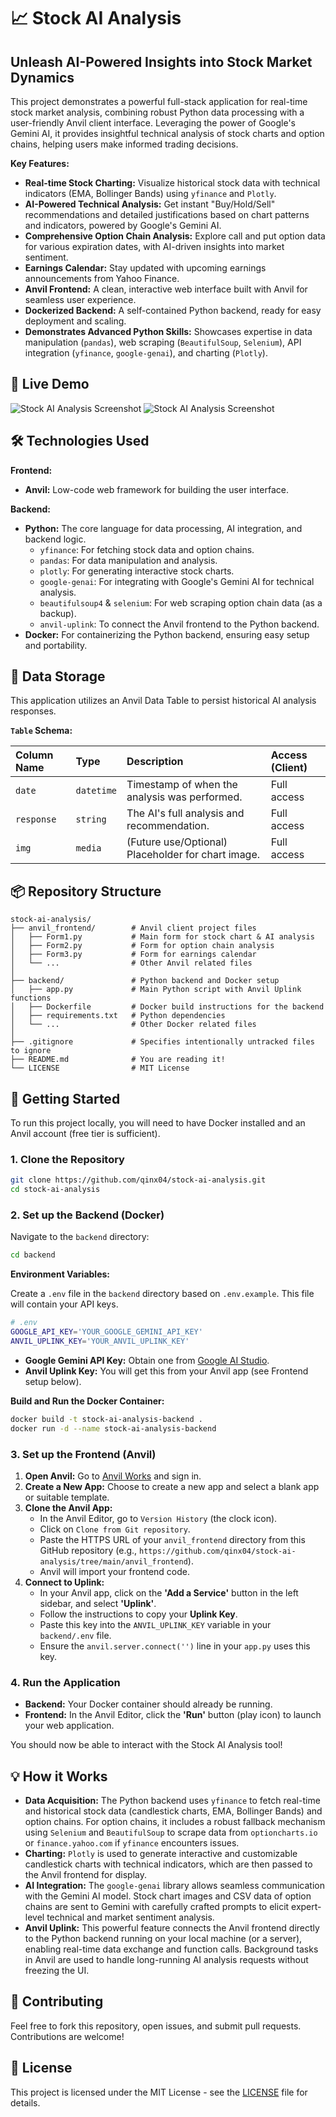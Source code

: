 # 📈 Stock AI Analysis

## Unleash AI-Powered Insights into Stock Market Dynamics

This project demonstrates a powerful full-stack application for real-time stock market analysis, combining robust Python data processing with a user-friendly Anvil client interface. Leveraging the power of Google's Gemini AI, it provides insightful technical analysis of stock charts and option chains, helping users make informed trading decisions.

**Key Features:**

  * **Real-time Stock Charting:** Visualize historical stock data with technical indicators (EMA, Bollinger Bands) using `yfinance` and `Plotly`.
  * **AI-Powered Technical Analysis:** Get instant "Buy/Hold/Sell" recommendations and detailed justifications based on chart patterns and indicators, powered by Google's Gemini AI.
  * **Comprehensive Option Chain Analysis:** Explore call and put option data for various expiration dates, with AI-driven insights into market sentiment.
  * **Earnings Calendar:** Stay updated with upcoming earnings announcements from Yahoo Finance.
  * **Anvil Frontend:** A clean, interactive web interface built with Anvil for seamless user experience.
  * **Dockerized Backend:** A self-contained Python backend, ready for easy deployment and scaling.
  * **Demonstrates Advanced Python Skills:** Showcases expertise in data manipulation (`pandas`), web scraping (`BeautifulSoup`, `Selenium`), API integration (`yfinance`, `google-genai`), and charting (`Plotly`).

## 🚀 Live Demo

![Stock AI Analysis Screenshot](project_screenshot1.png)
![Stock AI Analysis Screenshot](project_screenshot2.png)

## 🛠️ Technologies Used

**Frontend:**

  * **Anvil:** Low-code web framework for building the user interface.

**Backend:**

  * **Python:** The core language for data processing, AI integration, and backend logic.
      * `yfinance`: For fetching stock data and option chains.
      * `pandas`: For data manipulation and analysis.
      * `plotly`: For generating interactive stock charts.
      * `google-genai`: For integrating with Google's Gemini AI for technical analysis.
      * `beautifulsoup4` & `selenium`: For web scraping option chain data (as a backup).
      * `anvil-uplink`: To connect the Anvil frontend to the Python backend.
  * **Docker:** For containerizing the Python backend, ensuring easy setup and portability.

## 💾 Data Storage

This application utilizes an Anvil Data Table to persist historical AI analysis responses.

**`Table` Schema:**

| Column Name | Type     | Description                                     | Access (Client) |
| :---------- | :------- | :---------------------------------------------- | :-------------- |
| `date`      | `datetime` | Timestamp of when the analysis was performed.   | Full access     |
| `response`  | `string`   | The AI's full analysis and recommendation.      | Full access     |
| `img`       | `media`    | (Future use/Optional) Placeholder for chart image. | Full access     |


## 📦 Repository Structure

```
stock-ai-analysis/
├── anvil_frontend/        # Anvil client project files
│   ├── Form1.py           # Main form for stock chart & AI analysis
│   ├── Form2.py           # Form for option chain analysis
│   ├── Form3.py           # Form for earnings calendar
│   └── ...                # Other Anvil related files
│
├── backend/               # Python backend and Docker setup
│   ├── app.py             # Main Python script with Anvil Uplink functions
│   ├── Dockerfile         # Docker build instructions for the backend
│   ├── requirements.txt   # Python dependencies
│   └── ...                # Other Docker related files
│
├── .gitignore             # Specifies intentionally untracked files to ignore
├── README.md              # You are reading it!
└── LICENSE                # MIT License
```

## 🏁 Getting Started

To run this project locally, you will need to have Docker installed and an Anvil account (free tier is sufficient).

### 1\. Clone the Repository

```bash
git clone https://github.com/qinx04/stock-ai-analysis.git
cd stock-ai-analysis
```

### 2\. Set up the Backend (Docker)

Navigate to the `backend` directory:

```bash
cd backend
```

**Environment Variables:**

Create a `.env` file in the `backend` directory based on `.env.example`. This file will contain your API keys.

```bash
# .env
GOOGLE_API_KEY='YOUR_GOOGLE_GEMINI_API_KEY'
ANVIL_UPLINK_KEY='YOUR_ANVIL_UPLINK_KEY'
```

  * **Google Gemini API Key:** Obtain one from [Google AI Studio](https://aistudio.google.com/).
  * **Anvil Uplink Key:** You will get this from your Anvil app (see Frontend setup below).

**Build and Run the Docker Container:**

```bash
docker build -t stock-ai-analysis-backend .
docker run -d --name stock-ai-analysis-backend
```

### 3\. Set up the Frontend (Anvil)

1.  **Open Anvil:** Go to [Anvil Works](https://anvil.works/) and sign in.
2.  **Create a New App:** Choose to create a new app and select a blank app or suitable template.
3.  **Clone the Anvil App:**
      * In the Anvil Editor, go to `Version History` (the clock icon).
      * Click on `Clone from Git repository`.
      * Paste the HTTPS URL of your `anvil_frontend` directory from this GitHub repository (e.g., `https://github.com/qinx04/stock-ai-analysis/tree/main/anvil_frontend`).
      * Anvil will import your frontend code.
4.  **Connect to Uplink:**
      * In your Anvil app, click on the **'Add a Service'** button in the left sidebar, and select **'Uplink'**.
      * Follow the instructions to copy your **Uplink Key**.
      * Paste this key into the `ANVIL_UPLINK_KEY` variable in your `backend/.env` file.
      * Ensure the `anvil.server.connect('')` line in your `app.py` uses this key.

### 4\. Run the Application

  * **Backend:** Your Docker container should already be running.
  * **Frontend:** In the Anvil Editor, click the **'Run'** button (play icon) to launch your web application.

You should now be able to interact with the Stock AI Analysis tool\!

## 💡 How it Works

  * **Data Acquisition:** The Python backend uses `yfinance` to fetch real-time and historical stock data (candlestick charts, EMA, Bollinger Bands) and option chains. For option chains, it includes a robust fallback mechanism using `Selenium` and `BeautifulSoup` to scrape data from `optioncharts.io` or `finance.yahoo.com` if `yfinance` encounters issues.
  * **Charting:** `Plotly` is used to generate interactive and customizable candlestick charts with technical indicators, which are then passed to the Anvil frontend for display.
  * **AI Integration:** The `google-genai` library allows seamless communication with the Gemini AI model. Stock chart images and CSV data of option chains are sent to Gemini with carefully crafted prompts to elicit expert-level technical and market sentiment analysis.
  * **Anvil Uplink:** This powerful feature connects the Anvil frontend directly to the Python backend running on your local machine (or a server), enabling real-time data exchange and function calls. Background tasks in Anvil are used to handle long-running AI analysis requests without freezing the UI.


## 🤝 Contributing

Feel free to fork this repository, open issues, and submit pull requests. Contributions are welcome\!


## 📄 License

This project is licensed under the MIT License - see the [LICENSE](https://www.google.com/search?q=LICENSE) file for details.
